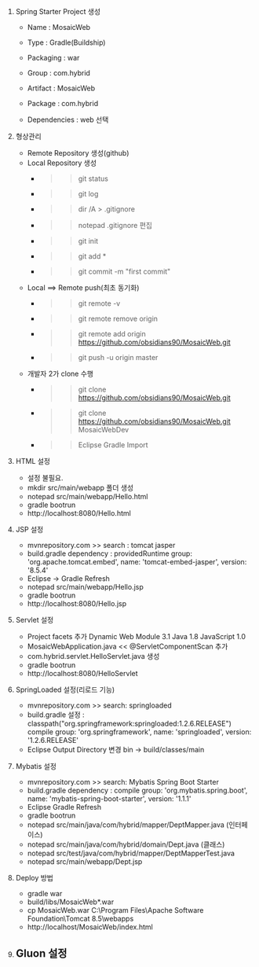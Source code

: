 
1. Spring Starter Project 생성

	- Name : MosaicWeb
	- Type : Gradle(Buildship)
	- Packaging : war
	- Group : com.hybrid
	- Artifact : MosaicWeb
	- Package : com.hybrid
	
	- Dependencies : web 선택

2. 형상관리
	- Remote Repository 생성(github)
	- Local Repository 생성
		- >> git status
		- >> git log
		- >> dir /A > .gitignore
		- >> notepad .gitignore 편집
		- >> git init
		- >> git add *
		- >> git commit -m "first commit"
	- Local ==> Remote push(최초 동기화)
		- >> git remote -v
		- >> git remote remove origin
		- >> git remote add origin https://github.com/obsidians90/MosaicWeb.git
		- >> git push -u origin master
	- 개발자 2가 clone 수행
		- >> git clone https://github.com/obsidians90/MosaicWeb.git
		- >> git clone https://github.com/obsidians90/MosaicWeb.git MosaicWebDev
		- >> Eclipse Gradle Import
		
3. HTML 설정
	- 설정 불필요.
	- mkdir src/main/webapp 폴더 생성
	- notepad src/main/webapp/Hello.html
	- gradle bootrun
	- http://localhost:8080/Hello.html
	
4. JSP 설정
	- mvnrepository.com >> search : tomcat jasper
	- build.gradle dependency : 
		providedRuntime group: 'org.apache.tomcat.embed', name: 'tomcat-embed-jasper', version: '8.5.4'
	- Eclipse -> Gradle Refresh
	- notepad src/main/webapp/Hello.jsp
	- gradle bootrun
	- http://localhost:8080/Hello.jsp
	
5. Servlet 설정
	- Project facets 추가
		Dynamic Web Module 3.1
		Java 1.8
		JavaScript 1.0
	- MosaicWebApplication.java << @ServletComponentScan 추가
	- com.hybrid.servlet.HelloServlet.java 생성
	- gradle bootrun
	- http://localhost:8080/HelloServlet
	
6. SpringLoaded 설정(리로드 기능)
	- mvnrepository.com >> search: springloaded
	- build.gradle 설정 :
		classpath("org.springframework:springloaded:1.2.6.RELEASE")
		compile group: 'org.springframework', name: 'springloaded', version: '1.2.6.RELEASE'
	- Eclipse Output Directory 변경
		bin -> build/classes/main

7. Mybatis 설정
	- mvnrepository.com >> search: Mybatis Spring Boot Starter
	- build.gradle dependency : 
			compile group: 'org.mybatis.spring.boot', name: 'mybatis-spring-boot-starter', version: '1.1.1'
	- Eclipse Gradle Refresh
	- gradle bootrun
	- notepad src/main/java/com/hybrid/mapper/DeptMapper.java (인터페이스)
	- notepad src/main/java/com/hybrid/domain/Dept.java (클래스)
	- notepad src/test/java/com/hybrid/mapper/DeptMapperTest.java
	- notepad src/main/webapp/Dept.jsp
	
8. Deploy 방법
	- gradle war
	- build/libs/MosaicWeb*.war
	- cp MosaicWeb.war C:\Program Files\Apache Software Foundation\Tomcat 8.5\webapps
	- http://localhost/MosaicWeb/index.html
	
9. Gluon 설정
	-
	
	